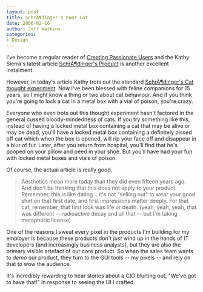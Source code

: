 ```yaml
---
layout: post
title: SchrÃ¶dinger's Poor Cat
date: 2006-02-16
author: Jeff Watkins
categories:
- Design
---
```


I've become a regular reader of [Creating Passionate Users](http://headrush.typepad.com/creating_passionate_users) and the Kathy Sierra's latest article [SchrÃ¶dinger's Product](http://headrush.typepad.com/creating_passionate_users/2006/02/schrodingers_pr.html) is another excellent instalment.

However, in today's article Kathy trots out the standard [SchrÃ¶dinger's Cat thought experiment](http://en.wikipedia.org/wiki/Schrodinger%27s_cat). Now I've been blessed with feline companions for 15 years, so I might know a thing or two about cat behaviour. And if you think you're going to lock a cat in a metal box with a vial of poison, you're crazy.

Everyone who even trots out this thought experiment hasn't factored in the general cussed bloody-mindedness of cats. If you try something like this, instead of having a locked metal box containing a cat that may be alive or may be dead, you'll have a locked metal box containing a definitely pissed off cat which when the box is opened, will rip your face off and disappear in a blur of fur. Later, after you return from hospital, you'll find that he's pooped on your pillow and peed in your shoe. But you'll have had your fun with locked metal boxes and vials of poison.
 
Of course, the actual article is really good.

> Aesthetics mean more today than they did even fifteen years ago. And don't be thinking that this does not apply to your product. Remember, this is like dating... it's not "selling out" to wear your good shirt on that first date, and first impressions matter deeply. For that cat, remember, that first look was life or death. (yeah, yeah, yeah, that was different -- radioactive decay and all that -- but I'm taking metaphoric license)

One of the reasons I sweat every pixel in the products I'm building for my employer is because these products don't _just_ wind up in the hands of IT developers (and increasingly business analysts), but they are also the primary visible artefact of our core product. So when the sales team wants to _demo_ our product, they turn to the GUI tools -- my pixels -- and rely on that to wow the audience.

It's incredibly rewarding to hear stories about a CIO blurting out, "We've got to have that!" in response to seeing the UI I crafted.
